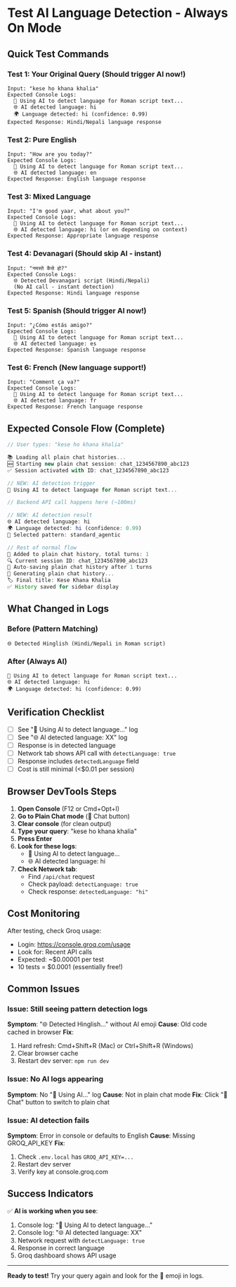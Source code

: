 # Test AI Language Detection - Always On Mode

## Quick Test Commands

### Test 1: Your Original Query (Should trigger AI now!)
```
Input: "kese ho khana khalia"
Expected Console Logs:
  🤖 Using AI to detect language for Roman script text...
  🌐 AI detected language: hi
  🌍 Language detected: hi (confidence: 0.99)
Expected Response: Hindi/Nepali language response
```

### Test 2: Pure English
```
Input: "How are you today?"
Expected Console Logs:
  🤖 Using AI to detect language for Roman script text...
  🌐 AI detected language: en
Expected Response: English language response
```

### Test 3: Mixed Language
```
Input: "I'm good yaar, what about you?"
Expected Console Logs:
  🤖 Using AI to detect language for Roman script text...
  🌐 AI detected language: hi (or en depending on context)
Expected Response: Appropriate language response
```

### Test 4: Devanagari (Should skip AI - instant)
```
Input: "नमस्ते कैसे हो?"
Expected Console Logs:
  🌐 Detected Devanagari script (Hindi/Nepali)
  (No AI call - instant detection)
Expected Response: Hindi language response
```

### Test 5: Spanish (Should trigger AI now!)
```
Input: "¿Cómo estás amigo?"
Expected Console Logs:
  🤖 Using AI to detect language for Roman script text...
  🌐 AI detected language: es
Expected Response: Spanish language response
```

### Test 6: French (New language support!)
```
Input: "Comment ça va?"
Expected Console Logs:
  🤖 Using AI to detect language for Roman script text...
  🌐 AI detected language: fr
Expected Response: French language response
```

## Expected Console Flow (Complete)

```javascript
// User types: "kese ho khana khalia"

📚 Loading all plain chat histories...
🆕 Starting new plain chat session: chat_1234567890_abc123
✅ Session activated with ID: chat_1234567890_abc123

// NEW: AI detection trigger
🤖 Using AI to detect language for Roman script text...

// Backend API call happens here (~100ms)

// NEW: AI detection result
🌐 AI detected language: hi
🌍 Language detected: hi (confidence: 0.99)
🎯 Selected pattern: standard_agentic

// Rest of normal flow
📝 Added to plain chat history, total turns: 1
🔍 Current session ID: chat_1234567890_abc123
💾 Auto-saving plain chat history after 1 turns
📝 Generating plain chat history...
🏷️ Final title: Kese Khana Khalia
✅ History saved for sidebar display
```

## What Changed in Logs

### Before (Pattern Matching)
```
🌐 Detected Hinglish (Hindi/Nepali in Roman script)
```

### After (Always AI)
```
🤖 Using AI to detect language for Roman script text...
🌐 AI detected language: hi
🌍 Language detected: hi (confidence: 0.99)
```

## Verification Checklist

- [ ] See "🤖 Using AI to detect language..." log
- [ ] See "🌐 AI detected language: XX" log  
- [ ] Response is in detected language
- [ ] Network tab shows API call with `detectLanguage: true`
- [ ] Response includes `detectedLanguage` field
- [ ] Cost is still minimal (<$0.01 per session)

## Browser DevTools Steps

1. **Open Console** (F12 or Cmd+Opt+I)
2. **Go to Plain Chat mode** (💬 Chat button)
3. **Clear console** (for clean output)
4. **Type your query**: "kese ho khana khalia"
5. **Press Enter**
6. **Look for these logs**:
   - 🤖 Using AI to detect language...
   - 🌐 AI detected language: hi
7. **Check Network tab**:
   - Find `/api/chat` request
   - Check payload: `detectLanguage: true`
   - Check response: `detectedLanguage: "hi"`

## Cost Monitoring

After testing, check Groq usage:
- Login: https://console.groq.com/usage
- Look for: Recent API calls
- Expected: ~$0.00001 per test
- 10 tests = $0.0001 (essentially free!)

## Common Issues

### Issue: Still seeing pattern detection logs
**Symptom**: "🌐 Detected Hinglish..." without AI emoji
**Cause**: Old code cached in browser
**Fix**: 
1. Hard refresh: Cmd+Shift+R (Mac) or Ctrl+Shift+R (Windows)
2. Clear browser cache
3. Restart dev server: `npm run dev`

### Issue: No AI logs appearing
**Symptom**: No "🤖 Using AI..." log
**Cause**: Not in plain chat mode
**Fix**: Click "💬 Chat" button to switch to plain chat

### Issue: AI detection fails
**Symptom**: Error in console or defaults to English
**Cause**: Missing GROQ_API_KEY
**Fix**: 
1. Check `.env.local` has `GROQ_API_KEY=...`
2. Restart dev server
3. Verify key at console.groq.com

## Success Indicators

✅ **AI is working when you see**:
1. Console log: "🤖 Using AI to detect language..."
2. Console log: "🌐 AI detected language: XX"
3. Network request with `detectLanguage: true`
4. Response in correct language
5. Groq dashboard shows API usage

---

**Ready to test!** Try your query again and look for the 🤖 emoji in logs.

